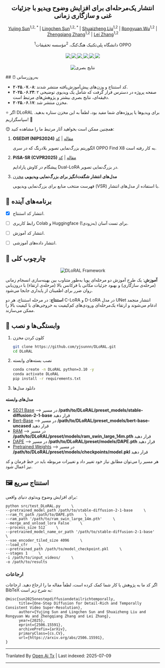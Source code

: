 <div align="center">
<h2>انتشار یک‌مرحله‌ای برای افزایش وضوح ویدیو با جزئیات غنی و سازگاری زمانی</h2>

[Yujing Sun](https://yjsunnn.github.io/)<sup>1,2, *</sup> | 
[Lingchen Sun](https://scholar.google.com/citations?hl=zh-CN&tzom=-480&user=ZCDjTn8AAAAJ)<sup>1,2, *</sup> | 
[Shuaizheng Liu](https://scholar.google.com/citations?user=wzdCc-QAAAAJ&hl=en)<sup>1,2</sup> | 
[Rongyuan Wu](https://scholar.google.com/citations?user=A-U8zE8AAAAJ&hl=zh-CN)<sup>1,2</sup> | 
[Zhengqiang Zhang](https://scholar.google.com.tw/citations?user=UX26wSMAAAAJ&hl=en)<sup>1,2</sup> | 
[Lei Zhang](https://www4.comp.polyu.edu.hk/~cslzhang)<sup>1,2</sup>

<sup>1</sup>دانشگاه پلی‌تکنیک هنگ‌کنگ، <sup>2</sup>مؤسسه تحقیقات OPPO
</div>

<div>
    <h4 align="center">
        <a href="https://yjsunnn.github.io/DLoRAL-project/" target='_blank'>
        <img src="https://img.shields.io/badge/💡-Project%20Page-gold">
        </a>
        <a href="https://arxiv.org/pdf/2506.15591" target='_blank'>
        <img src="https://img.shields.io/badge/arXiv-2312.06640-b31b1b.svg">
        </a>
        <a href="https://www.youtube.com/embed/Jsk8zSE3U-w?si=jz1Isdzxt_NqqDFL&vq=hd1080" target='_blank'>
        <img src="https://img.shields.io/badge/Demo%20Video-%23FF0000.svg?logo=YouTube&logoColor=white">
        </a>
        <a href="https://www.youtube.com/embed/xzZL8X10_KU?si=vOB3chIa7Zo0l54v" target="_blank">
        <img src="https://img.shields.io/badge/2--Min%20Explainer-brightgreen?logo=YouTube&logoColor=white">
        </a>
        </a>
        <a href="https://github.com/yjsunnn/Awesome-video-super-resolution-diffusion" target="_blank">
        <img src="https://img.shields.io/badge/GitHub-Awesome--VSR--Diffusion-181717.svg?logo=github&logoColor=white">
        </a>
<!--         <a href="https://www.youtube.com/embed/Jsk8zSE3U-w?si=jz1Isdzxt_NqqDFL&vq=hd1080" target='_blank'>
        <img src="https://img.shields.io/badge/1--Min%20Algorithm%20Explainer-%23FF0000.svg?logo=YouTube&logoColor=white">
        </a> -->
        <a href="https://github.com/yjsunnn/DLoRAL" target='_blank' style="text-decoration: none;"><img src="https://visitor-badge.laobi.icu/badge?page_id=yjsunnn/DLoRAL"></a>
    </h4>
</div>

<p align="center">

<img src="https://raw.githubusercontent.com/yjsunnn/DLoRAL/main/assets/visual_results.svg" alt="نتایج بصری">

</p>
## ⏰ به‌روزرسانی

- **۲۰۲۵.۰۷.۰۸**: کد استنتاج و وزن‌های پیش‌آموزش‌یافته منتشر شدند.
- **۲۰۲۵.۰۶.۲۴**: صفحه پروژه در دسترس قرار گرفت که شامل یک ویدیوی توضیحی ۲ دقیقه‌ای، نتایج بصری بیشتر و پژوهش‌های مرتبط است.
- **۲۰۲۵.۰۶.۱۷**: مخزن منتشر شد.

:star: اگر DLoRAL برای ویدیوها یا پروژه‌های شما مفید بود، لطفاً به این مخزن ستاره بدهید. سپاسگزاریم! :hugs:

😊 همچنین ممکن است بخواهید آثار مرتبط ما را مشاهده کنید:

1. **OSEDiff (NIPS2024)** [مقاله](https://arxiv.org/abs/2406.08177) | [کد](https://github.com/cswry/OSEDiff/)  

   الگوریتم بزرگ‌نمایی تصویر بلادرنگ که در سری OPPO Find X8 به کار رفته است.

2. **PiSA-SR (CVPR2025)** [مقاله](https://arxiv.org/pdf/2412.03017) | [کد](https://github.com/csslc/PiSA-SR) 

   پیشگام در کاوش پارادایم Dual-LoRA در بزرگ‌نمایی تصویر.

3. **مدل‌های انتشار شگفت‌انگیز برای بزرگ‌نمایی ویدیویی** [مخزن](https://github.com/yjsunnn/Awesome-video-super-resolution-diffusion)

   فهرست منتخب منابع برای بزرگ‌نمایی ویدیویی (VSR) با استفاده از مدل‌های انتشار.
## 👀 برنامه‌های آینده
- [x] انتشار کد استنتاج.
- [ ] رابط کاربری Colab و Huggingface برای تست آسان (به‌زودی!).
- [ ] انتشار کد آموزش.
- [ ] انتشار داده‌های آموزشی.


## 🌟 چارچوب کلی

<p align="center">

<img src="https://raw.githubusercontent.com/yjsunnn/DLoRAL/main/assets/pipeline.svg" alt="DLoRAL Framework">

</p>

**آموزش**: یک طرح آموزش دو مرحله‌ای پویا به‌طور متناوب بین بهینه‌سازی انسجام زمانی (مرحله‌ی سازگاری) و بهبود جزئیات مکانی با فرکانس بالا (مرحله‌ی ارتقاء) با درون‌یابی روان ضرر برای اطمینان از پایداری جابجا می‌شود.

**استنتاج**: در مرحله استنتاج، هر دو C-LoRA و D-LoRA در مدل UNet انتشار منجمد ادغام می‌شوند و ارتقاء یک‌مرحله‌ای ورودی‌های کم‌کیفیت به خروجی‌های با کیفیت بالا را ممکن می‌سازند.
## 🔧 وابستگی‌ها و نصب

1. کلون کردن مخزن
    ```bash
    git clone https://github.com/yjsunnn/DLoRAL.git
    cd DLoRAL
    ```

2. نصب بسته‌های وابسته
    ```bash
    conda create -n DLoRAL python=3.10 -y
    conda activate DLoRAL
    pip install -r requirements.txt
    ```

3. دانلود مدل‌ها 
#### مدل‌های وابسته
* [SD21 Base](https://huggingface.co/stabilityai/stable-diffusion-2-1-base) --> در مسیر **/path/to/DLoRAL/preset_models/stable-diffusion-2-1-base** قرار دهید
* [Bert-Base](https://huggingface.co/google-bert/bert-base-uncased) --> در مسیر **/path/to/DLoRAL/preset_models/bert-base-uncased** قرار دهید
* [RAM](https://huggingface.co/spaces/xinyu1205/recognize-anything/blob/main/ram_swin_large_14m.pth) --> در مسیر **/path/to/DLoRAL/preset/models/ram_swin_large_14m.pth** قرار دهید
* [DAPE](https://drive.google.com/file/d/1KIV6VewwO2eDC9g4Gcvgm-a0LDI7Lmwm/view?usp=drive_link) --> در مسیر **/path/to/DLoRAL/preset/models/DAPE.pth** قرار دهید
* [Pretrained Weights](https://drive.google.com/file/d/1vpcaySpRx_K-tXq2D2EBqFZ-03Foky8G/view?usp=sharing) --> در مسیر **/path/to/DLoRAL/preset/models/checkpoints/model.pkl** قرار دهید

هر مسیر را می‌توان مطابق نیاز خود تغییر داد و تغییرات مربوطه باید در خط فرمان و کد نیز اعمال شود.
## 🖼️ استنتاج سریع
برای افزایش وضوح ویدئوی دنیای واقعی:

```
python src/test_DLoRAL.py     \
--pretrained_model_path /path/to/stable-diffusion-2-1-base     \
--ram_ft_path /path/to/DAPE.pth     \
--ram_path '/path/to/ram_swin_large_14m.pth'     \
--merge_and_unload_lora False     \
--process_size 512     \
--pretrained_model_name_or_path '/path/to/stable-diffusion-2-1-base'     \
--vae_encoder_tiled_size 4096     \
--load_cfr     \
--pretrained_path /path/to/model_checkpoint.pkl     \
--stages 1     \
-i /path/to/input_videos/     \
-o /path/to/results
```

### ارجاعات
اگر کد ما به پژوهش یا کار شما کمک کرده است، لطفاً مقاله ما را ارجاع دهید.
ارجاعات BibTeX به شرح زیر است:

```
@misc{sun2025onestepdiffusiondetailrichtemporally,
      title={One-Step Diffusion for Detail-Rich and Temporally Consistent Video Super-Resolution}, 
      author={Yujing Sun and Lingchen Sun and Shuaizheng Liu and Rongyuan Wu and Zhengqiang Zhang and Lei Zhang},
      year={2025},
      eprint={2506.15591},
      archivePrefix={arXiv},
      primaryClass={cs.CV},
      url={https://arxiv.org/abs/2506.15591}, 
}
```

---

Tranlated By [Open Ai Tx](https://github.com/OpenAiTx/OpenAiTx) | Last indexed: 2025-07-09

---